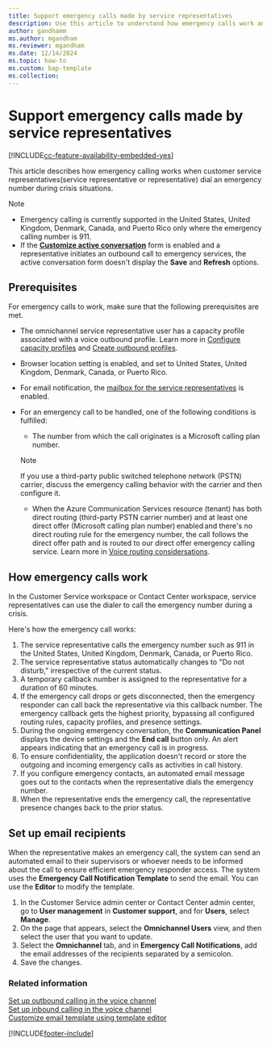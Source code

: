 ```yaml
---
title: Support emergency calls made by service representatives
description: Use this article to understand how emergency calls work and how you can set up email recipients for emergency calls in Omnichannel for Customer Service.
author: gandhamm
ms.author: mgandham
ms.reviewer: mgandham
ms.date: 12/14/2024
ms.topic: how-to
ms.custom: bap-template
ms.collection:
---
```


# Support emergency calls made by service representatives


[!INCLUDE[cc-feature-availability-embedded-yes](../../includes/cc-feature-availability-embedded-yes.md)]


This article describes how emergency calling works when customer service representatives(service representative or representative) dial an emergency number during crisis situations.

> [!NOTE]
>
> - Emergency calling is currently supported in the United States, United Kingdom, Denmark, Canada, and Puerto Rico only where the emergency calling number is 911.
> - If the [**Customize active conversation**](add-customer-summary-settings.md#manage-active-conversation-form-settings) form is enabled and a representative initiates an outbound call to emergency services, the active conversation form doesn't display the **Save** and **Refresh** options. 

## Prerequisites

For emergency calls to work, make sure that the following prerequisites are met.

- The omnichannel service representative user has a capacity profile associated with a voice outbound profile. Learn more in [Configure capacity profiles](voice-channel-outbound-calling.md#configure-capacity-profiles-and-assign-users) and [Create outbound profiles](configure-outbound-inbound-profiles.md#create-outbound-profiles).
- Browser location setting is enabled, and set to United States, United Kingdom, Denmark, Canada, or Puerto Rico.
- For email notification, the [mailbox for the service representatives](/power-platform/admin/create-forward-mailboxes-edit-mailboxes) is enabled.
- For an emergency call to be handled, one of the following conditions is fulfilled:
   - The number from which the call originates is a Microsoft calling plan number.
   
   > [!NOTE]
   > If you use a third-party public switched telephone network (PSTN) carrier, discuss the emergency calling behavior with the carrier and then configure it.  
   
   - When the Azure Communication Services resource (tenant) has both direct routing (third-party PSTN carrier number) and at least one direct offer (Microsoft calling plan number) enabled and there's no direct routing rule for the emergency number, the call follows the direct offer path and is routed to our direct offer emergency calling service. Learn more in [Voice routing considersations](/azure/communication-services/concepts/telephony/direct-routing-provisioning#voice-routing-considerations).

## How emergency calls work

In the Customer Service workspace or Contact Center workspace, service representatives can use the dialer to call the emergency number during a crisis.

Here's how the emergency call works:

1. The service representative calls the emergency number such as 911 in the United States, United Kingdom, Denmark, Canada, or Puerto Rico.
1. The service representative status automatically changes to "Do not disturb," irrespective of the current status.
1. A temporary callback number is assigned to the representative for a duration of 60 minutes. 
1. If the emergency call drops or gets disconnected, then the emergency responder can call back the representative via this callback number. The emergency callback gets the highest priority, bypassing all configured routing rules, capacity profiles, and presence settings.
1. During the ongoing emergency conversation, the **Communication Panel** displays the device settings and the **End call** button only. An alert appears indicating that an emergency call is in progress.
1. To ensure confidentiality, the application doesn't record or store the outgoing and incoming emergency calls as activities in call history.
1. If you configure emergency contacts, an automated email message goes out to the contacts when the representative dials the emergency number.
1. When the representative ends the emergency call, the representative presence changes back to the prior status.

## Set up email recipients

When the representative makes an emergency call, the system can send an automated email to their supervisors or whoever needs to be informed about the call to ensure efficient emergency responder access. The system uses the **Emergency Call Notification Template** to send the email. You can use the **Editor** to modify the template.

1. In the Customer Service admin center or Contact Center admin center, go to **User management** in **Customer support**, and for **Users**, select **Manage**.
1. On the page that appears, select the **Omnichannel Users** view, and then select the user that you want to update.
1. Select the **Omnichannel** tab, and in **Emergency Call Notifications**, add the email addresses of the recipients separated by a semicolon.
1. Save the changes.


### Related information

[Set up outbound calling in the voice channel](voice-channel-outbound-calling.md)  
[Set up inbound calling in the voice channel](voice-channel-inbound-calling.md)  
[Customize email template using template editor](/power-apps/user/cs-template-options?context=%2Fdynamics365%2Fcontext%2Fcustomer-service-context)  

[!INCLUDE[footer-include](../../includes/footer-banner.md)]
